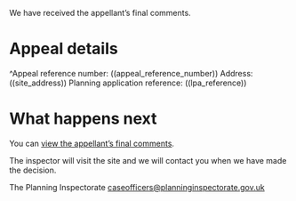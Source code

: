 We have received the appellant’s final comments.

# Appeal details

^Appeal reference number: ((appeal_reference_number))
Address: ((site_address))
Planning application reference: ((lpa_reference))

# What happens next

You can [view the appellant’s final comments](https://appeal-planning-decision.service.gov.uk/manage-appeals/your-email-address).

The inspector will visit the site and we will contact you when we have made the decision.

The Planning Inspectorate
caseofficers@planninginspectorate.gov.uk
